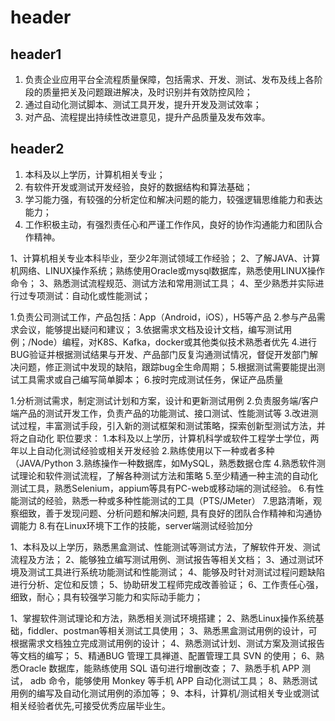 
# header

## header1

1. 负责企业应用平台全流程质量保障，包括需求、开发、测试、发布及线上各阶段的质量把关及问题跟进解决，及时识别并有效防控风险；
2. 通过自动化测试脚本、测试工具开发，提升开发及测试效率；
3. 对产品、流程提出持续性改进意见，提升产品质量及发布效率。

## header2

1. 本科及以上学历，计算机相关专业；
2. 有软件开发或测试开发经验，良好的数据结构和算法基础；
3. 学习能力强，有较强的分析定位和解决问题的能力，较强逻辑思维能力和表达能力；
4. 工作积极主动，有强烈责任心和严谨工作作风，良好的协作沟通能力和团队合作精神。

1、计算机相关专业本科毕业，至少2年测试领域工作经验； 2、了解JAVA、计算机网络、LINUX操作系统；熟练使用Oracle或mysql数据库，熟悉使用LINUX操作命令； 3、熟悉测试流程规范、测试方法和常用测试工具； 4、至少熟悉并实际进行过专项测试：自动化或性能测试；

1.负责公司测试工作，产品包括：App（Android，iOS），H5等产品
2.参与产品需求会议，能够提出疑问和建议；
3.依据需求文档及设计文档，编写测试用例；/Node）编程，对K8S、Kafka，docker或其他类似技术熟悉者优先
4.进行BUG验证并根据测试结果与开发、产品部门反复沟通测试情况，督促开发部门解决问题，修正测试中发现的缺陷，跟踪bug全生命周期；
5.根据测试需要能提出测试工具需求或自己编写简单脚本；
6.按时完成测试任务，保证产品质量

1.分析测试需求，制定测试计划和方案，设计和更新测试用例
2.负责服务端/客户端产品的测试开发工作，负责产品的功能测试、接口测试、性能测试等
3.改进测试过程，丰富测试手段，引入新的测试框架和测试策略，探索创新型测试方法，并将之自动化
职位要求：
1.本科及以上学历，计算机科学或软件工程学士学位，两年以上自动化测试经验或相关开发经验
2.熟练使用以下一种或者多种（JAVA/Python
3.熟练操作一种数据库，如MySQL，熟悉数据仓库
4.熟悉软件测试理论和软件测试流程，了解各种测试方法和策略
5.至少精通一种主流的自动化测试工具，熟悉Selenium，appium等具有PC-web或移动端的测试经验。
6.有性能测试的经验，熟悉一种或多种性能测试的工具（PTS/JMeter）
7.思路清晰，观察细致，善于发现问题、分析问题和解决问题, 具有良好的团队合作精神和沟通协调能力
8.有在Linux环境下工作的技能，server端测试经验加分

1、本科及以上学历，熟悉黑盒测试、性能测试等测试方法，了解软件开发、测试流程及方法；
2、能够独立编写测试用例、测试报告等相关文档；
3、通过测试环境及测试工具进行系统功能测试和性能测试；
4、能够及时针对测试过程问题缺陷进行分析、定位和反馈；
5、协助研发工程师完成改善验证；
6、工作责任心强，细致，耐心；具有较强学习能力和实际动手能力；

1、掌握软件测试理论和方法，熟悉相关测试环境搭建；
2、熟悉Linux操作系统基础，fiddler、postman等相关测试工具使用；
3、熟悉黑盒测试用例的设计，可根据需求文档独立完成测试用例的设计；
4、熟悉测试计划、测试方案及测试报告等文档的编写；
5、精通BUG 管理工具禅道、配置管理工具 SVN 的使用；
6、熟悉Oracle 数据库，能熟练使用 SQL 语句进行增删改查；
7、熟悉手机 APP 测试， adb 命令，能够使用 Monkey 等手机 APP 自动化测试工具；
8、熟悉测试用例的编写及自动化测试用例的添加等；
9、本科，计算机/测试相关专业或测试相关经验者优先,可接受优秀应届毕业生。
